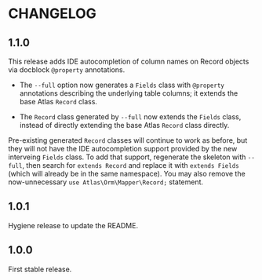# CHANGELOG

## 1.1.0

This release adds IDE autocompletion of column names on Record objects via
docblock `@property` annotations.

- The `--full` option now generates a `Fields` class with `@property`
  annotations describing the underlying table columns; it extends the base
  Atlas `Record` class.

- The `Record` class generated by `--full` now extends the `Fields` class,
  instead of directly extending the base Atlas `Record` class directly.

Pre-existing generated `Record` classes will continue to work as before, but
they will not have the IDE autocompletion support provided by the new interveing
`Fields` class. To add that support, regenerate the skeleton with `--full`, then
search for `extends Record` and replace it with `extends Fields` (which will
already be in the same namespace). You may also remove the now-unnecessary
`use Atlas\Orm\Mapper\Record;` statement.

## 1.0.1

Hygiene release to update the README.

## 1.0.0

First stable release.
